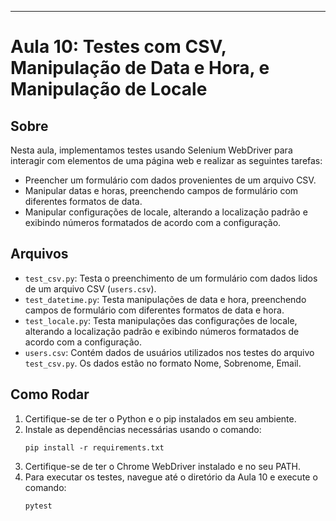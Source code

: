 ---

# Aula 10: Testes com CSV, Manipulação de Data e Hora, e Manipulação de Locale

## Sobre

Nesta aula, implementamos testes usando Selenium WebDriver para interagir com elementos de uma página web e realizar as seguintes tarefas:

- Preencher um formulário com dados provenientes de um arquivo CSV.
- Manipular datas e horas, preenchendo campos de formulário com diferentes formatos de data.
- Manipular configurações de locale, alterando a localização padrão e exibindo números formatados de acordo com a configuração.

## Arquivos

- `test_csv.py`: Testa o preenchimento de um formulário com dados lidos de um arquivo CSV (`users.csv`).
- `test_datetime.py`: Testa manipulações de data e hora, preenchendo campos de formulário com diferentes formatos de data e hora.
- `test_locale.py`: Testa manipulações das configurações de locale, alterando a localização padrão e exibindo números formatados de acordo com a configuração.
- `users.csv`: Contém dados de usuários utilizados nos testes do arquivo `test_csv.py`. Os dados estão no formato Nome, Sobrenome, Email.

## Como Rodar

1. Certifique-se de ter o Python e o pip instalados em seu ambiente.
2. Instale as dependências necessárias usando o comando:
    ```
    pip install -r requirements.txt
    ```
3. Certifique-se de ter o Chrome WebDriver instalado e no seu PATH.
4. Para executar os testes, navegue até o diretório da Aula 10 e execute o comando:
    ```
    pytest
    ```
